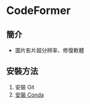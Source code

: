 CodeFormer
===

簡介
---

- 圖片影片超分辨率、修復軟體

安裝方法
---

1. 安裝 Git
2. [安裝 Conda](https://github.com/Connection2Peter/ConnectionNotebook/blob/main/Conda/README.md)
